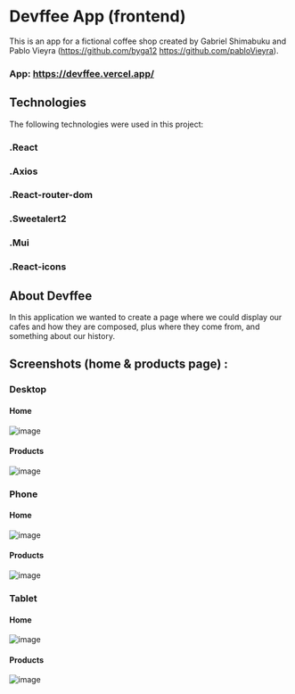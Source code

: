 # Devffee App (frontend)

This is an app for a fictional coffee shop created by Gabriel Shimabuku and Pablo Vieyra (https://github.com/byga12 https://github.com/pabloVieyra).

### App: https://devffee.vercel.app/

## Technologies
The following technologies were used in this project:
### .React
### .Axios
### .React-router-dom
### .Sweetalert2
### .Mui
### .React-icons
 
## About Devffee
In this application we wanted to create a page where we could display our cafes and how they are composed, plus where they come from, and something about our history.

## Screenshots (home & products page) : 

### Desktop
#### Home
![image](https://user-images.githubusercontent.com/91098592/158039006-8fe8a5c6-d2b4-4cfa-81cc-9ef732fa8ace.png)

#### Products
![image](https://user-images.githubusercontent.com/91098592/158039017-9b043386-cddd-432f-a3c7-46cda7e6eedb.png)

### Phone
#### Home
![image](https://user-images.githubusercontent.com/91098592/158039049-31ab6593-1eb0-41d5-9ce2-18d638b18ca9.png)

#### Products
![image](https://user-images.githubusercontent.com/91098592/158039055-e6c7571e-d377-48ab-86e8-8c4121d84fb3.png)

### Tablet
#### Home
![image](https://user-images.githubusercontent.com/91098592/158039057-aa282ff3-d414-438f-ae65-3f65fb3d00dd.png)

#### Products
![image](https://user-images.githubusercontent.com/91098592/158039063-db06ba48-43b3-4156-9070-f2b3d1bc97fc.png)
